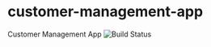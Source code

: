 # customer-management-app
Customer Management App
![Build Status](https://travis-ci.org/feyyazakkus/customer-management-app.svg?branch=master)